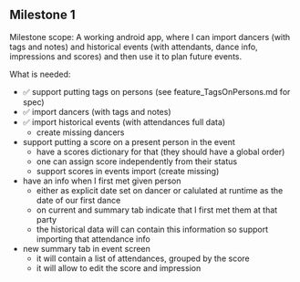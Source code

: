 
## Milestone 1

Milestone scope:
A working android app, where I can import dancers (with tags and notes) and historical events (with attendants, dance info, impressions and scores)
and then use it to plan future events.

What is needed:
- ✅ support putting tags on persons (see feature_TagsOnPersons.md for spec)
- ✅ import dancers (with tags and notes)
- ✅ import historical events (with attendances full data)
  - create missing dancers
- support putting a score on a present person in the event
  - have a scores dictionary for that (they should have a global order)
  - one can assign score independently from their status
  - support scores in events import (create missing)
- have an info when I first met given person
  - either as explicit date set on dancer or calulated at runtime as the date of our first dance
  - on current and summary tab indicate that I first met them at that party
  - the historical data will can contain this information so support importing that attendance info
- new summary tab in event screen
  - it will contain a list of attendances, grouped by the score
  - it will allow to edit the score and impression
